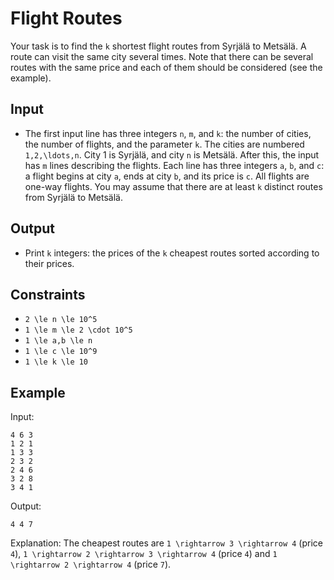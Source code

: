 # Flight Routes 

Your task is to find the ```k``` shortest flight routes from Syrjälä to Metsälä. A route can visit the same city several times.
Note that there can be several routes with the same price and each of them should be considered (see the example).
## Input
- The first input line has three integers ```n```, ```m```, and ```k```: the number of cities, the number of flights, and the parameter ```k```. The cities are numbered ```1,2,\ldots,n```. City 1 is Syrjälä, and city ```n``` is Metsälä.
After this, the input has ```m``` lines describing the flights. Each line has three integers ```a```, ```b```, and ```c```: a flight begins at city ```a```, ends at city ```b```, and its price is ```c```. All flights are one-way flights.
You may assume that there are at least ```k``` distinct routes from Syrjälä to Metsälä.
## Output
- Print ```k``` integers: the prices of the ```k``` cheapest routes sorted according to their prices.
## Constraints

- ```2 \le n \le 10^5```
- ```1 \le m \le 2 \cdot 10^5```
- ```1 \le a,b \le n```
- ```1 \le c \le 10^9```
- ```1 \le k \le 10```

## Example
Input:
```
4 6 3
1 2 1
1 3 3
2 3 2
2 4 6
3 2 8
3 4 1
```

Output:
```
4 4 7
```

Explanation: The cheapest routes are ```1 \rightarrow 3 \rightarrow 4``` (price ```4```), ```1 \rightarrow 2 \rightarrow 3 \rightarrow 4``` (price ```4```) and ```1 \rightarrow 2 \rightarrow 4``` (price ```7```).
